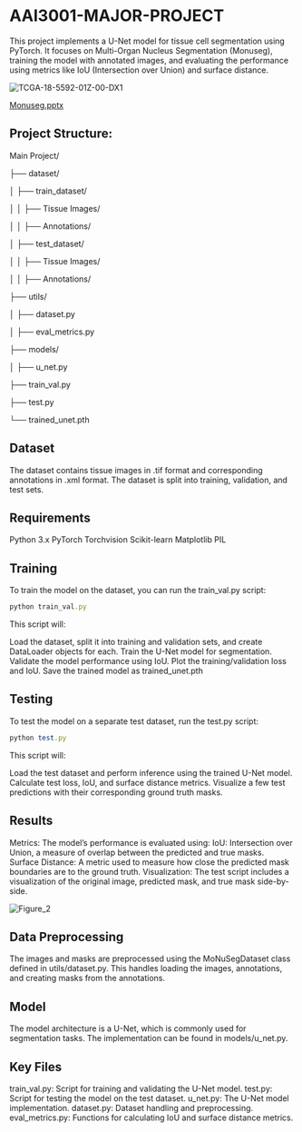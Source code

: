 # AAI3001-MAJOR-PROJECT
This project implements a U-Net model for tissue cell segmentation using PyTorch. It focuses on Multi-Organ Nucleus Segmentation (Monuseg), training the model with annotated images, and evaluating the performance using metrics like IoU (Intersection over Union) and surface distance.

![TCGA-18-5592-01Z-00-DX1](https://github.com/user-attachments/assets/c7eb68c0-bfd4-4b25-81d1-6edf97db08b1)

[Monuseg.pptx](https://github.com/user-attachments/files/16991498/Monuseg.pptx)

## Project Structure:
Main Project/

├── dataset/

│   ├── train_dataset/

│   │   ├── Tissue Images/

│   │   ├── Annotations/

│   ├── test_dataset/

│   │   ├── Tissue Images/

│   │   ├── Annotations/

├── utils/

│   ├── dataset.py

│   ├── eval_metrics.py

├── models/

│   ├── u_net.py

├── train_val.py

├── test.py

└── trained_unet.pth

## Dataset
The dataset contains tissue images in .tif format and corresponding annotations in .xml format.
The dataset is split into training, validation, and test sets.

## Requirements
Python 3.x
PyTorch
Torchvision
Scikit-learn
Matplotlib
PIL

## Training
To train the model on the dataset, you can run the train_val.py script:

```ruby
python train_val.py
```

This script will:

Load the dataset, split it into training and validation sets, and create DataLoader objects for each.
Train the U-Net model for segmentation.
Validate the model performance using IoU.
Plot the training/validation loss and IoU.
Save the trained model as trained_unet.pth

## Testing
To test the model on a separate test dataset, run the test.py script:

```ruby
python test.py
```

This script will:

Load the test dataset and perform inference using the trained U-Net model.
Calculate test loss, IoU, and surface distance metrics.
Visualize a few test predictions with their corresponding ground truth masks.

## Results
Metrics: The model’s performance is evaluated using:
IoU: Intersection over Union, a measure of overlap between the predicted and true masks.
Surface Distance: A metric used to measure how close the predicted mask boundaries are to the ground truth.
Visualization: The test script includes a visualization of the original image, predicted mask, and true mask side-by-side.


![Figure_2](https://github.com/user-attachments/assets/577b3081-6565-41b3-9ba1-e6f99787b707)


## Data Preprocessing
The images and masks are preprocessed using the MoNuSegDataset class defined in utils/dataset.py. This handles loading the images, annotations, and creating masks from the annotations.

## Model
The model architecture is a U-Net, which is commonly used for segmentation tasks. The implementation can be found in models/u_net.py.

## Key Files
train_val.py: Script for training and validating the U-Net model.
test.py: Script for testing the model on the test dataset.
u_net.py: The U-Net model implementation.
dataset.py: Dataset handling and preprocessing.
eval_metrics.py: Functions for calculating IoU and surface distance metrics.

